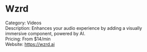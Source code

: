 # Wzrd

Category: Videos  
Description: Enhances your audio experience by adding a visually immersive component, powered by AI.  
Pricing: From $14/min  
Website: https://wzrd.ai

